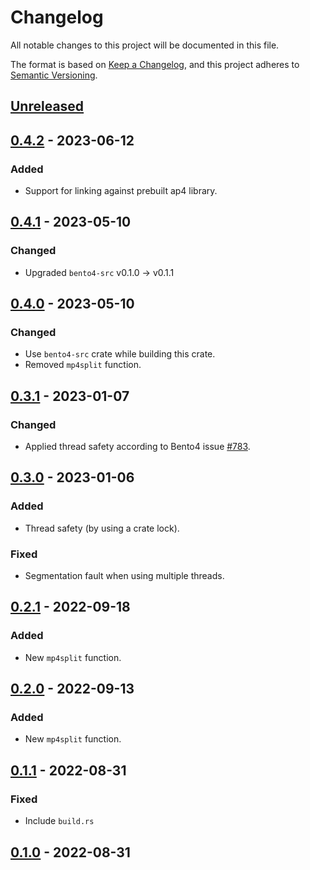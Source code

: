 # Changelog

All notable changes to this project will be documented in this file.

The format is based on [Keep a Changelog](https://keepachangelog.com/en/1.0.0),
and this project adheres to [Semantic Versioning](https://semver.org/spec/v2.0.0.html).

## [Unreleased]

## [0.4.2] - 2023-06-12

### Added

- Support for linking against prebuilt ap4 library.

## [0.4.1] - 2023-05-10

### Changed

- Upgraded `bento4-src` v0.1.0 -> v0.1.1

## [0.4.0] - 2023-05-10

### Changed

- Use `bento4-src` crate while building this crate. 
- Removed `mp4split` function.

## [0.3.1] - 2023-01-07

### Changed

- Applied thread safety according to Bento4 issue [#783](https://github.com/axiomatic-systems/Bento4/issues/783).

## [0.3.0] - 2023-01-06

### Added

- Thread safety (by using a crate lock).

### Fixed

- Segmentation fault when using multiple threads.

## [0.2.1] - 2022-09-18

### Added

- New `mp4split` function.

## [0.2.0] - 2022-09-13

### Added

- New `mp4split` function.

## [0.1.1] - 2022-08-31

### Fixed

- Include `build.rs`

## [0.1.0] - 2022-08-31

[Unreleased]: https://github.com/clitic/vsd/compare/mp4decrypt-v0.4.2...HEAD
[0.4.2]: https://github.com/clitic/vsd/compare/mp4decrypt-v0.4.1...mp4decrypt-v0.4.2
[0.4.1]: https://github.com/clitic/vsd/compare/mp4decrypt-v0.4.0...mp4decrypt-v0.4.1
[0.4.0]: https://github.com/clitic/mp4decrypt/compare/v0.3.1...HEAD
[0.3.1]: https://github.com/clitic/mp4decrypt/compare/v0.3.0...v0.3.1
[0.3.0]: https://github.com/clitic/mp4decrypt/compare/5759e24...v0.3.0
[0.2.1]: https://github.com/clitic/mp4decrypt/compare/56680c2...5759e24
[0.2.0]: https://github.com/clitic/mp4decrypt/compare/843bb3d...56680c2
[0.1.1]: https://github.com/clitic/mp4decrypt/compare/d2490fc...843bb3d
[0.1.0]: https://github.com/clitic/mp4decrypt/compare/3c00224...d2490fc
